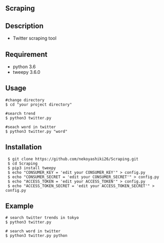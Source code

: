 ## Scraping

## Description
- Twitter scraping tool

## Requirement
- python 3.6
- tweepy 3.6.0

## Usage
``` shll
#change directory
$ cd "your project directory"

#search trend
$ python3 twitter.py

#seach word in twitter
$ python3 twitter.py "word"    
```

## Installation 
``` shll
 $ git clone https://github.com/nekoyashiki26/Scraping.git
 $ cd Scraping
 $ pip3 install tweepy
 $ echo "CONSUMER_KEY = 'edit your CONSUMER_KEY'" > config.py
 $ echo "CONSUMER_SECRET = 'edit your CONSUMER_SECRET'" > config.py
 $ echo "ACCESS_TOKEN = 'edit your ACCESS_TOKEN'" > config.py
 $ echo "ACCESS_TOKEN_SECRET = 'edit your ACCESS_TOKEN_SECRET'" > config.py 
 ```
 
 ## Example
 ``` shll
# search twitter trends in tokyo
$ python3 twitter.py

# search word in twitter 
$ python3 twitter.py python
 ```